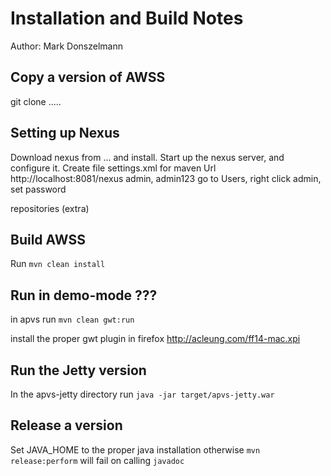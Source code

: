 Installation and Build Notes
============================

Author: Mark Donszelmann

Copy a version of AWSS
----------------------

   git clone .....

Setting up Nexus
----------------

Download nexus from ... and install. Start up the nexus server, and configure it.
Create file settings.xml for maven
Url http://localhost:8081/nexus admin, admin123
go to Users, right click admin, set password

repositories (extra)

Build AWSS
----------

Run `mvn clean install`

Run in demo-mode ???
--------------------

in apvs run `mvn clean gwt:run`

install the proper gwt plugin in firefox
http://acleung.com/ff14-mac.xpi


Run the Jetty version
---------------------

   In the apvs-jetty directory run `java -jar target/apvs-jetty.war`

Release a version
-----------------

   Set JAVA_HOME to the proper java installation otherwise `mvn release:perform` will fail on calling `javadoc`


